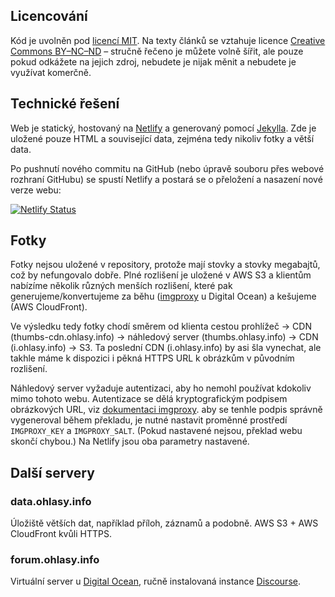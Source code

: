 ## Licencování

Kód je uvolněn pod [licencí MIT](https://opensource.org/licenses/MIT). Na texty článků se vztahuje licence [Creative Commons BY–NC–ND](https://creativecommons.org/licenses/by-nc-nd/4.0/) – stručně řečeno je můžete volně šířit, ale pouze pokud odkážete na jejich zdroj, nebudete je nijak měnit a nebudete je využívat komerčně.

## Technické řešení

Web je statický, hostovaný na [Netlify](https://www.netlify.com) a generovaný pomocí [Jekylla](http://jekyllrb.com). Zde je uložené pouze HTML a související data, zejména tedy nikoliv fotky a větší data.

Po pushnutí nového commitu na GitHub (nebo úpravě souboru přes webové rozhraní GitHubu) se spustí Netlify a postará se o přeložení a nasazení nové verze webu:

[![Netlify Status](https://api.netlify.com/api/v1/badges/fecaf98d-dab6-4ca9-9dbf-6e1ce8fbeaf4/deploy-status)](https://app.netlify.com/sites/ohlasy/deploys)

## Fotky

Fotky nejsou uložené v repository, protože mají stovky a stovky megabajtů, což by nefungovalo dobře. Plné rozlišení je uložené v AWS S3 a klientům nabízíme několik různých menších rozlišení, které pak generujeme/konvertujeme za běhu ([imgproxy](https://github.com/imgproxy/imgproxy) u Digital Ocean) a kešujeme (AWS CloudFront).

Ve výsledku tedy fotky chodí směrem od klienta cestou prohlížeč → CDN (thumbs-cdn.ohlasy.info) → náhledový server (thumbs.ohlasy.info) → CDN (i.ohlasy.info) → S3. Ta poslední CDN (i.ohlasy.info) by asi šla vynechat, ale takhle máme k dispozici i pěkná HTTPS URL k obrázkům v původním rozlišení.

Náhledový server vyžaduje autentizaci, aby ho nemohl používat kdokoliv mimo tohoto webu. Autentizace se dělá kryptografickým podpisem obrázkových URL, viz [dokumentaci imgproxy](https://github.com/imgproxy/imgproxy/blob/master/docs/signing_the_url.md). aby se tenhle podpis správně vygeneroval během překladu, je nutné nastavit proměnné prostředí `IMGPROXY_KEY` a `IMGPROXY_SALT`. (Pokud nastavené nejsou, překlad webu skončí chybou.) Na Netlify jsou oba parametry nastavené.

## Další servery

### data.ohlasy.info

Úložiště větších dat, například příloh, záznamů a podobně. AWS S3 + AWS CloudFront kvůli HTTPS.

### forum.ohlasy.info

Virtuální server u [Digital Ocean](https://digitalocean.com), ručně instalovaná instance [Discourse](https://www.discourse.org).